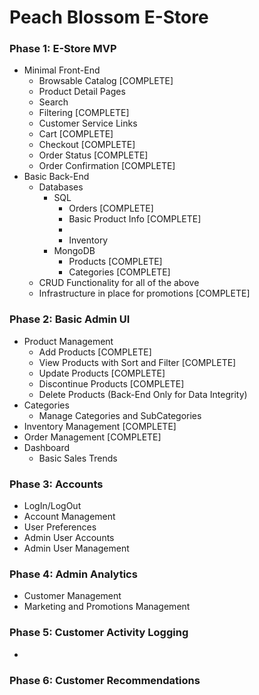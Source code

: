 # Peach Blossom E-Store

### Phase 1: E-Store MVP

-   Minimal Front-End
    -   Browsable Catalog [COMPLETE]
    -   Product Detail Pages
    -   Search
    -   Filtering [COMPLETE]
    -   Customer Service Links
    -   Cart [COMPLETE]
    -   Checkout [COMPLETE]
    -   Order Status [COMPLETE]
    -   Order Confirmation [COMPLETE]
-   Basic Back-End
    -   Databases
        -   SQL
            -   Orders [COMPLETE]
            -   Basic Product Info [COMPLETE]
            -
            -   Inventory
        -   MongoDB
            -   Products [COMPLETE]
            -   Categories [COMPLETE]
    -   CRUD Functionality for all of the above
    -   Infrastructure in place for promotions [COMPLETE]

### Phase 2: Basic Admin UI

-   Product Management
    -   Add Products [COMPLETE]
    -   View Products with Sort and Filter [COMPLETE]
    -   Update Products [COMPLETE]
    -   Discontinue Products [COMPLETE]
    -   Delete Products (Back-End Only for Data Integrity)
-   Categories
    -   Manage Categories and SubCategories
-   Inventory Management [COMPLETE]
-   Order Management [COMPLETE]
-   Dashboard
    -   Basic Sales Trends

### Phase 3: Accounts

-   LogIn/LogOut
-   Account Management
-   User Preferences
-   Admin User Accounts
-   Admin User Management

### Phase 4: Admin Analytics

-   Customer Management
-   Marketing and Promotions Management

### Phase 5: Customer Activity Logging

-

### Phase 6: Customer Recommendations
